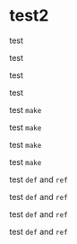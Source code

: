 # test2

test 

test

test

test

test `make`

test `make`

test `make`

test `make`

test `def` and `ref`

test `def` and `ref`

test `def` and `ref`

test `def` and `ref`
